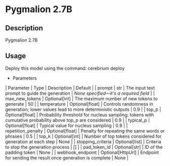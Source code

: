 # Pygmalion 2.7B

## Description
Pygmalion 2.7B

## Usage
Deploy this model using the command: cerebrium deploy <NAME>

- Parameters

| Parameter | Type | Description | Default |
| prompt | str | The input text prompt to guide the generation | *None specified—it's a required field* |
| max_new_tokens | Optional[int] | The maximum number of new tokens to generate | 50 |
| temperature | Optional[float] | Controls randomness in generation; lower values lead to more deterministic outputs | 0.9 |
| top_p | Optional[float] | Probability threshold for nucleus sampling; tokens with cumulative probability above top_p are considered | 0.9 |
| typical_p | Optional[float] | Typical value for nucleus sampling | 0.9 |
| repetition_penalty | Optional[float]  | Penalty for repeating the same words or phrases | 0.5 |
| top_k | Optional[int] | Number of top tokens considered for generation at each step | None |
| stopping_criteria | Optional[list] | Criteria to stop the generation process | [] |
| pad_token_id | Optional[str] | ID of the padding token | None |
| webhook_endpoint | Optional[HttpUrl] | Endpoint for sending the result once generation is complete | None |